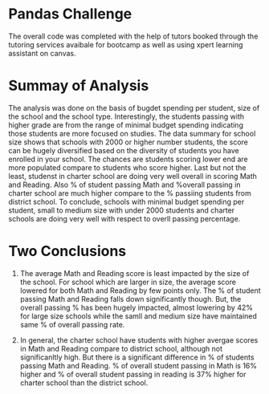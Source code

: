 # Pandas Challenge
The overall code was completed with the help of tutors booked through the tutoring services avaibale for bootcamp as well as using xpert learning assistant on canvas.

# Summay of Analysis
The analysis was done on the basis of bugdet spending per student, size of the school and the school type. Interestingly, the students passing with higher grade are from the range of minimal budget spending indicating those students are more focused on studies. The data summary for school size shows that schools with 2000 or higher number students, the score can be hugely diversified based on the diversity of students you have enrolled in your school. The chances are students scoring lower end are more populated compare to students who score higher. Last but not the least, studenst in charter school are doing very well overall in scoring Math and Reading. Also % of student passing Math and %overall passing in charter school are much higher compare to the % passiing students from district school. 
To conclude, schools with minimal budget spending per student, small to medium size with under 2000 students and charter schools are doing very well with respect to overll passing percentage.



# Two Conclusions

1. The average Math and Reading score is least impacted by the size of the school. For school which are larger in size, the average score lowered for both Math and Reading by few points only. The % of student passing Math and Reading falls down significantly though. But, the overall passing % has been hugely impacted, almost lowering by 42% for large size schools while the samll and medium size have maintained same % of overall passing rate.

1. In general, the charter school have students with higher avergae scores in Math and Reading compare to district school, although not significanltly high. But there is a significant difference in % of students passing Math and Reading. % of overall student passing in Math is 16% higher and % of overall student passing in reading is 37% higher for charter school than the district school.